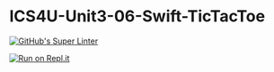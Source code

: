 # ICS4U-Unit3-06-Swift-TicTacToe
[![GitHub's Super Linter](https://github.com/Sean-McLeod/ICS4U-Unit3-06-Swift-TicTacToe/workflows/GitHub's%20Super%20Linter/badge.svg)](https://github.com/Sean-McLeod/ICS4U-Unit3-06-Swift-TicTacToe/actions)

[![Run on Repl.it](https://repl.it/badge/github/Sean-McLeod/ICS4U-Unit3-06-Swift-TicTacToe)](https://repl.it/github/ICS4U-Unit3-06-Swift-TicTacToe)
